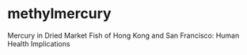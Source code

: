 # methylmercury
Mercury in Dried Market Fish of Hong Kong and San Francisco: Human Health Implications
